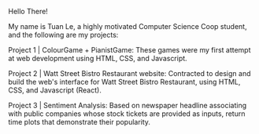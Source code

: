 Hello There!

My name is Tuan Le, a highly motivated Computer Science Coop student, and the following are my projects:

Project 1 | ColourGame + PianistGame: 
These games were my first attempt at web development using HTML, CSS, and Javascript.

Project 2 | Watt Street Bistro Restaurant website:
Contracted to design and build the web's interface for Watt Street Bistro Restaurant, using HTML, CSS, and Javascript (React).

Project 3 | Sentiment Analysis:
Based on newspaper headline associating with public companies whose stock tickets are provided as inputs, return time plots that demonstrate their popularity.
